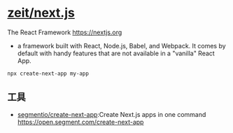 # [zeit/next.js](https://github.com/zeit/next.js)

The React Framework https://nextjs.org

* a framework built with React, Node.js, Babel, and Webpack. It comes by default with handy features that are not available in a "vanilla" React App.

```sh
npx create-next-app my-app
```

## 工具

* [segmentio/create-next-app](https://github.com/segmentio/create-next-app):Create Next.js apps in one command https://open.segment.com/create-next-app
